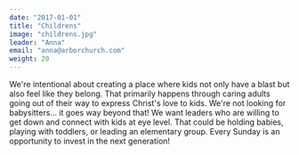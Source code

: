 ```yaml
---
date: "2017-01-01"
title: "Childrens"
image: "childrens.jpg"
leader: "Anna"
email: "anna@arborchurch.com"
weight: 20
---
```


We're intentional about creating a place where kids not only have a blast but also feel like they belong. That primarily happens through caring adults going out of their way to express Christ's love to kids. We're not looking for babysitters... it goes way beyond that!  We want leaders who are willing to get down and connect with kids at eye level. That could be holding babies, playing with toddlers, or leading an elementary group. Every Sunday is an opportunity to invest in the next generation!  

